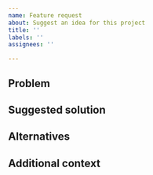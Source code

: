 ```yaml
---
name: Feature request
about: Suggest an idea for this project
title: ''
labels: ''
assignees: ''

---
```


## Problem
<!-- A clear and concise description of what the problem is. Ex. I'm always frustrated when [...] -->

## Suggested solution
<!-- A clear and concise description of what you want to happen. -->

## Alternatives
<!-- A clear and concise description of any alternative solutions or features you've considered. -->

## Additional context
<!-- Add any other context or screenshots about the feature request here. -->
